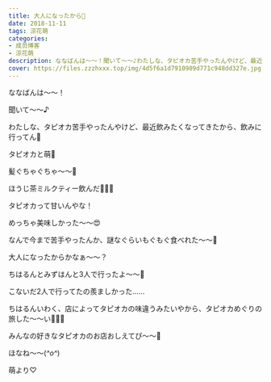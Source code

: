 ```yaml
---
title: 大人になったから🍹
date: 2018-11-11
tags: 涼花萌
categories: 
- 成员博客
- 涼花萌
description: ななばんは〜〜！聞いて〜〜♪わたしな、タピオカ苦手やったんやけど、最近飲みたくなってきたから、飲みに行ってん💓タピオカと萌🍹髪ぐちゃぐちゃ〜〜🙈...
cover: https://files.zzzhxxx.top/img/4d5f6a1d7910909d771c948dd327e.jpg 
---
```







ななばんは〜〜！




聞いて〜〜♪




わたしな、タピオカ苦手やったんやけど、最近飲みたくなってきたから、飲みに行ってん💓







タピオカと萌🍹



髪ぐちゃぐちゃ〜〜🙈






ほうじ茶ミルクティー飲んだ💓💓💓




タピオカって甘いんやな！





めっちゃ美味しかった〜〜😍






なんで今まで苦手やったんか、謎なぐらいもぐもぐ食べれた〜〜🤗




大人になったからかなぁ〜〜？










ちはるんとみずはんと3人で行ったよ〜〜🎈






こないだ2人で行ってたの羨ましかった……








ちはるんいわく、店によってタピオカの味違うみたいやから、タピオカめぐりの旅した〜〜い💓💓💓




みんなの好きなタピオカのお店おしえてぴ〜〜🐥







ほなね〜〜(*^o^*)


萌より♡


